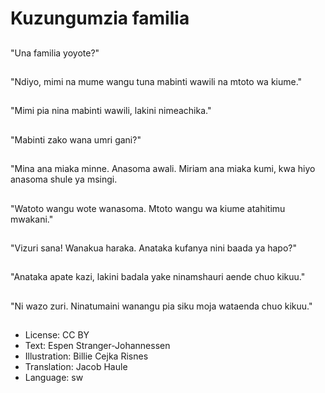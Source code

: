 # Kuzungumzia familia

##
"Una familia yoyote?"

##
"Ndiyo, mimi na mume wangu tuna mabinti wawili na mtoto wa kiume."

##
"Mimi pia nina mabinti wawili, lakini nimeachika."

##
"Mabinti zako wana umri gani?"

##
"Mina ana miaka minne. Anasoma awali. Miriam ana miaka kumi, kwa hiyo anasoma shule ya msingi.

##
"Watoto wangu wote wanasoma. Mtoto wangu wa kiume atahitimu mwakani."

##
"Vizuri sana! Wanakua haraka. Anataka kufanya nini baada ya hapo?"

##
"Anataka apate kazi, lakini badala yake ninamshauri aende chuo kikuu."

##
"Ni wazo zuri. Ninatumaini wanangu pia siku moja wataenda chuo kikuu."

##
* License: CC BY
* Text: Espen Stranger-Johannessen
* Illustration: Billie Cejka Risnes
* Translation: Jacob Haule
* Language: sw
